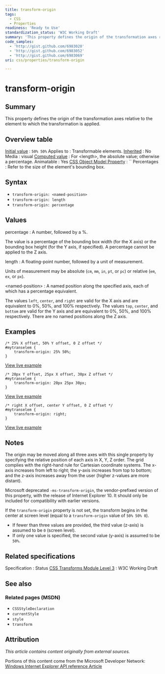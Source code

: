 ```yaml
---
title: transform-origin
tags:
  - CSS
  - Properties
readiness: 'Ready to Use'
standardization_status: 'W3C Working Draft'
summary: 'This property defines the origin of the transformation axes relative to the element to which the transformation is applied.'
code_samples:
  - 'http://gist.github.com/6983020'
  - 'http://gist.github.com/6983052'
  - 'http://gist.github.com/6983069'
uri: css/properties/transform-origin

---
```

# transform-origin

## Summary

This property defines the origin of the transformation axes relative to the element to which the transformation is applied.

## Overview table

[Initial value](/css/concepts/initial_value)
:   `50% 50%`
Applies to
:   Transformable elements.
[Inherited](/css/concepts/inherited)
:   No
Media
:   visual
[Computed value](/css/concepts/computed_value)
:   For \<length\>, the absolute value; otherwise a percentage.
Animatable
:   Yes
[CSS Object Model Property](/css/concepts/cssom)
:   ``
Percentages
:   Refer to the size of the element's bounding box.

## Syntax

-   `transform-origin: <named-position>`
-   `transform-origin: length`
-   `transform-origin: percentage`

## Values

percentage
:   A number, followed by a %.

The value is a percentage of the bounding box width (for the X axis) or the bounding box height (for the Y axis, if specified). A percentage cannot be applied to the Z axis.

length
:   A floating-point number, followed by a unit of measurement.

Units of measurement may be absolute (`cm`, `mm`, `in`, `pt`, or `pc`) or relative (`em`, `ex`, or `px`).

\<named-position\>
:   A named position along the specified axis, each of which has a percentage equivalent.

The values `left`, `center`, and `right` are valid for the X axis and are equivalent to 0%, 50%, and 100% respectively. The values `top`, `center`, and `bottom` are valid for the Y axis and are equivalent to 0%, 50%, and 100% respectively. There are no named positions along the Z axis.

## Examples

``` {.css}
/* 25% X offset, 50% Y offset, 0 Z offset */
#mytranselem {
    transform-origin: 25% 50%;
}
```

[View live example](http://code.webplatform.org/gist/6983020)

``` {.css}
/* 20px Y offset, 25px X offset, 30px Z offset */
#mytranselem {
    transform-origin: 20px 25px 30px;
}
```

[View live example](http://code.webplatform.org/gist/6983052)

``` {.css}
/* right X offset, center Y offset, 0 Z offset */
#mytranselem {
    transform-origin: right;
}
```

[View live example](http://code.webplatform.org/gist/6983069)

## Notes

The origin may be moved along all three axes with this single property by specifying the relative position of each axis in X, Y, Z order. The grid complies with the right-hand rule for Cartesian coordinate systems. The x-axis increases from left to right; the y-axis increases from top to bottom; and the z-axis increases away from the user (higher z-values are more distant).

Microsoft deprecated `-ms-transform-origin`, the vendor-prefixed version of this property, with the release of Internet Explorer 10. It should only be included for compatibility with earlier versions.

If the `transform-origin` property is not set, the transform begins in the center at screen level (equal to a `transform-origin` value of `50% 50% 0`).

-   If fewer than three values are provided, the third value (z-axis) is assumed to be `0` (screen level).
-   If only one value is specified, the second value (y-axis) is assumed to be `50%`.

## Related specifications

Specification
:   Status
[CSS Transforms Module Level 3](http://www.w3.org/TR/css3-transforms)
:   W3C Working Draft

## See also

### Related pages (MSDN)

-   `CSSStyleDeclaration`
-   `currentStyle`
-   `style`
-   `transform`

## Attribution

*This article contains content originally from external sources.*

Portions of this content come from the Microsoft Developer Network: [Windows Internet Explorer API reference Article](http://msdn.microsoft.com/en-us/library/ie/hh828809%28v=vs.85%29.aspx)

